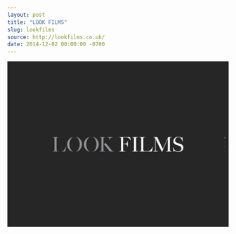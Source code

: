 ```yaml
---
layout: post 
title: "LOOK FILMS"
slug: lookfilms
source: http://lookfilms.co.uk/
date: 2014-12-02 00:00:00 -0700
---
```


<img src="/screenshots/look-films.jpg">
